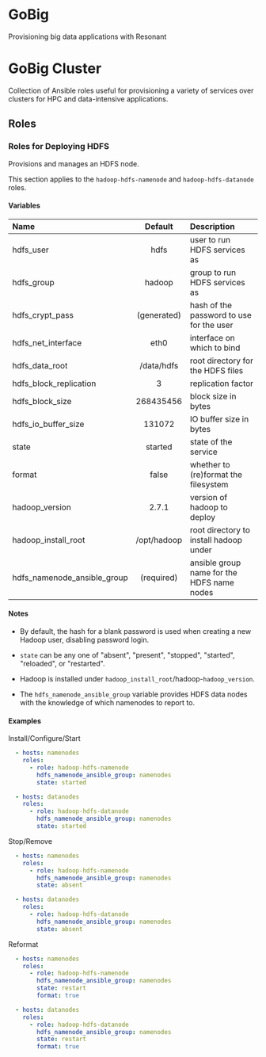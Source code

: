 
# GoBig

Provisioning big data applications with Resonant

# GoBig Cluster

Collection of Ansible roles useful for provisioning a variety of services over
clusters for HPC and data-intensive applications.

## Roles
### Roles for Deploying HDFS
Provisions and manages an HDFS node.

This section applies to the `hadoop-hdfs-namenode` and `hadoop-hdfs-datanode`
roles.

#### Variables

|Name                       |Default    |Description                                |
|:--------------------------|:---------:|:------------------------------------------|
|hdfs_user                  |hdfs       |user to run HDFS services as               |
|hdfs_group                 |hadoop     |group to run HDFS services as              |
|hdfs_crypt_pass            |(generated)|hash of the password to use for the user   |
|hdfs_net_interface         |eth0       |interface on which to bind                 |
|hdfs_data_root             |/data/hdfs |root directory for the HDFS files          |
|hdfs_block_replication     |3          |replication factor                         |
|hdfs_block_size            |268435456  |block size in bytes                        |
|hdfs_io_buffer_size        |131072     |IO buffer size in bytes                    |
|state                      |started    |state of the service                       |
|format                     |false      |whether to (re)format the filesystem       |
|hadoop_version             |2.7.1      |version of hadoop to deploy                |
|hadoop_install_root        |/opt/hadoop|root directory to install hadoop under     |
|hdfs_namenode_ansible_group|(required) |ansible group name for the HDFS name nodes |

#### Notes

  - By default, the hash for a blank password is used when creating
    a new Hadoop user, disabling password login.

  - `state` can be any one of "absent", "present", "stopped", "started",
    "reloaded", or "restarted".

  - Hadoop is installed under `hadoop_install_root`/hadoop-`hadoop_version`.

  - The `hdfs_namenode_ansible_group` variable provides HDFS data nodes with the
    knowledge of which namenodes to report to.

#### Examples

Install/Configure/Start
```YAML
  - hosts: namenodes
    roles:
      - role: hadoop-hdfs-namenode
        hdfs_namenode_ansible_group: namenodes
        state: started

  - hosts: datanodes
    roles:
      - role: hadoop-hdfs-datanode
        hdfs_namenode_ansible_group: namenodes
        state: started
```

Stop/Remove
```YAML
  - hosts: namenodes
    roles:
      - role: hadoop-hdfs-namenode
        hdfs_namenode_ansible_group: namenodes
        state: absent

  - hosts: datanodes
    roles:
      - role: hadoop-hdfs-datanode
        hdfs_namenode_ansible_group: namenodes
        state: absent
```

Reformat
```YAML
  - hosts: namenodes
    roles:
      - role: hadoop-hdfs-namenode
        hdfs_namenode_ansible_group: namenodes
        state: restart
        format: true

  - hosts: datanodes
    roles:
      - role: hadoop-hdfs-datanode
        hdfs_namenode_ansible_group: namenodes
        state: restart
        format: true
```

